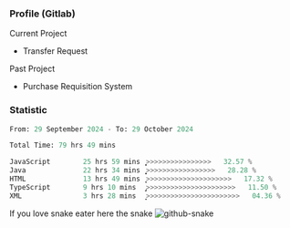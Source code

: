 ### Profile (Gitlab) 

Current Project
-  Transfer Request

Past Project
-  Purchase Requisition System 

### Statistic
<!--START_SECTION:waka-->

```python
From: 29 September 2024 - To: 29 October 2024

Total Time: 79 hrs 49 mins

JavaScript        25 hrs 59 mins  ͎͎͎͎͎͎͎͎͕>>>>>>>>>>>>>>>>   32.57 %
Java              22 hrs 34 mins  ͎͎͎͎͎͎͎͙>>>>>>>>>>>>>>>>>   28.28 %
HTML              13 hrs 49 mins  ͎͎͎͎>>>>>>>>>>>>>>>>>>>>>   17.32 %
TypeScript        9 hrs 10 mins   ̡͎͎>>>>>>>>>>>>>>>>>>>>>>   11.50 %
XML               3 hrs 28 mins   ͎͙>>>>>>>>>>>>>>>>>>>>>>>   04.36 %
```

<!--END_SECTION:waka-->

If you love snake eater here the snake 
<picture>
  <source media="(prefers-color-scheme: dark)" srcset="https://github.com/pradana4648/pradana4648/blob/c0566a83ca6ea5f2e46bab00e717c4c82b4b5c4c/github-contribution-grid-snake-dark.svg" />
  <source media="(prefers-color-scheme: light)" srcset="https://github.com/pradana4648/pradana4648/blob/c0566a83ca6ea5f2e46bab00e717c4c82b4b5c4c/github-contribution-grid-snake.svg" />
  <img alt="github-snake" src="https://github.com/pradana4648/pradana4648/blob/c0566a83ca6ea5f2e46bab00e717c4c82b4b5c4c/github-contribution-grid-snake.svg" />
</picture>
